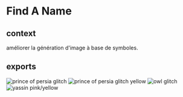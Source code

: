 # Find A Name

## context

améliorer la génération d'image à base de symboles.  

## exports

![prince of persia glitch](https://media.giphy.com/media/gH2J7L29BNJQs3EGRJ/giphy.gif)
![prince of persia glitch yellow](https://media.giphy.com/media/j1najn8OSvp9Ubfxl4/giphy.gif)
![owl glitch](https://media.giphy.com/media/dWqrqCDDBREgUfd3k6/giphy.gif)
![yassin pink/yellow](https://media.giphy.com/media/jpoReifW6zcLrzLm36/giphy.gif)
